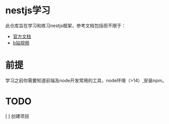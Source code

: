 # nestjs学习
此仓库旨在学习和练习nestjs框架，参考文档包括但不限于：
* [官方文档](https://docs.nestjs.com/)
* [b站视频](https://www.bilibili.com/)

# 前提
学习之前你需要知道前端及node开发常用的工具，node环境（>14）,安装npm。

# TODO
[ ] 创建项目
